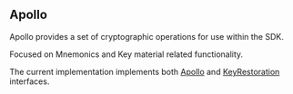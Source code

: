 ## Apollo

Apollo provides a set of cryptographic operations for use within the SDK.

Focused on Mnemonics and Key material related functionality.

The current implementation implements both [Apollo](../domain/buildingBlocks/Apollo.ts) and [KeyRestoration](../domain/protocols/KeyRestoration.ts) interfaces.
